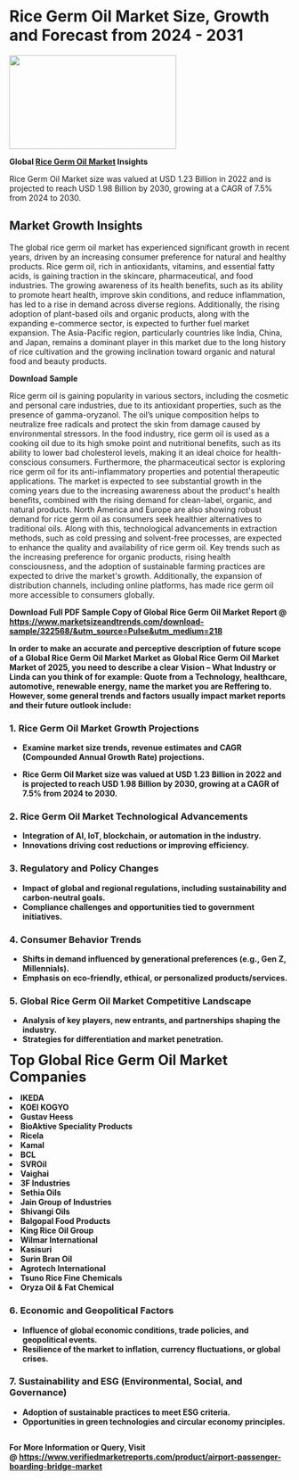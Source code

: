 <H1>Rice Germ Oil Market Size, Growth and Forecast from 2024 - 2031</H1><img class="aligncenter size-medium wp-image-584254" src="https://thirdeyenews.in/wp-content/uploads/2024/09/Global-Market-Research-300x168.jpeg" alt="" width="300" height="168" /><p><strong>Global&nbsp;<a href="https://www.marketsizeandtrends.com/download-sample/322568/&amp;utm_source=Pulse&amp;utm_medium=218">Rice Germ Oil Market</a> Insights</strong></p><p>Rice Germ Oil Market size was valued at USD 1.23 Billion in 2022 and is projected to reach USD 1.98 Billion by 2030, growing at a CAGR of 7.5% from 2024 to 2030.</p><p><h2>Market Growth Insights</h2> <p>The global rice germ oil market has experienced significant growth in recent years, driven by an increasing consumer preference for natural and healthy products. Rice germ oil, rich in antioxidants, vitamins, and essential fatty acids, is gaining traction in the skincare, pharmaceutical, and food industries. The growing awareness of its health benefits, such as its ability to promote heart health, improve skin conditions, and reduce inflammation, has led to a rise in demand across diverse regions. Additionally, the rising adoption of plant-based oils and organic products, along with the expanding e-commerce sector, is expected to further fuel market expansion. The Asia-Pacific region, particularly countries like India, China, and Japan, remains a dominant player in this market due to the long history of rice cultivation and the growing inclination toward organic and natural food and beauty products.</p> <p><strong>Download Sample</strong></p> <p>Rice germ oil is gaining popularity in various sectors, including the cosmetic and personal care industries, due to its antioxidant properties, such as the presence of gamma-oryzanol. The oil’s unique composition helps to neutralize free radicals and protect the skin from damage caused by environmental stressors. In the food industry, rice germ oil is used as a cooking oil due to its high smoke point and nutritional benefits, such as its ability to lower bad cholesterol levels, making it an ideal choice for health-conscious consumers. Furthermore, the pharmaceutical sector is exploring rice germ oil for its anti-inflammatory properties and potential therapeutic applications. The market is expected to see substantial growth in the coming years due to the increasing awareness about the product's health benefits, combined with the rising demand for clean-label, organic, and natural products. North America and Europe are also showing robust demand for rice germ oil as consumers seek healthier alternatives to traditional oils. Along with this, technological advancements in extraction methods, such as cold pressing and solvent-free processes, are expected to enhance the quality and availability of rice germ oil. Key trends such as the increasing preference for organic products, rising health consciousness, and the adoption of sustainable farming practices are expected to drive the market's growth. Additionally, the expansion of distribution channels, including online platforms, has made rice germ oil more accessible to consumers globally.</p> <p><strong></p><p><span class=""><strong>Download Full PDF Sample Copy of Global Rice Germ Oil Market Report</strong> @ <a href="https://www.marketsizeandtrends.com/download-sample/322568/&amp;utm_source=Pulse&amp;utm_medium=218" target="_blank">https://www.marketsizeandtrends.com/download-sample/322568/&amp;utm_source=Pulse&amp;utm_medium=218</a></span></p><p>In order to make an accurate and perceptive description of future scope of a Global&nbsp;Rice Germ Oil Market Market as Global&nbsp;Rice Germ Oil Market Market of 2025, you need to describe a clear Vision &ndash; What Industry or Linda can you think of for example: Quote from a Technology, healthcare, automotive, renewable energy, name the market you are Reffering to. However, some general trends and factors usually impact market reports and their future outlook include:</p><h3>1.&nbsp;<strong>Rice Germ Oil Market Growth Projections</strong></h3><ul><li>Examine market size trends, revenue estimates and CAGR (Compounded Annual Growth Rate) projections.</li><li><p>Rice Germ Oil Market size was valued at USD 1.23 Billion in 2022 and is projected to reach USD 1.98 Billion by 2030, growing at a CAGR of 7.5% from 2024 to 2030.</p></li></ul><h3>2.&nbsp;<strong>Rice Germ Oil Market Technological Advancements</strong></h3><ul><li>Integration of AI, IoT, blockchain, or automation in the industry.</li><li>Innovations driving cost reductions or improving efficiency.</li></ul><h3>3.&nbsp;<strong>Regulatory and Policy Changes</strong></h3><ul><li>Impact of global and regional regulations, including sustainability and carbon-neutral goals.</li><li>Compliance challenges and opportunities tied to government initiatives.</li></ul><h3>4.&nbsp;<strong>Consumer Behavior Trends</strong></h3><ul><li>Shifts in demand influenced by generational preferences (e.g., Gen Z, Millennials).</li><li>Emphasis on eco-friendly, ethical, or personalized products/services.</li></ul><h3>5.&nbsp;<strong>Global Rice Germ Oil Market Competitive Landscape</strong></h3><ul><li>Analysis of key players, new entrants, and partnerships shaping the industry.</li><li>Strategies for differentiation and market penetration.</li></ul><p data-pm-slice="1 1 []"><span style="color: inherit; font-family: inherit; font-size: 25px;">Top Global Rice Germ Oil Market Companies</span></p><div class="" data-test-id=""><p><li>IKEDA</li><li> KOEI KOGYO</li><li> Gustav Heess</li><li> BioAktive Speciality Products</li><li> Ricela</li><li> Kamal</li><li> BCL</li><li> SVROil</li><li> Vaighai</li><li> 3F Industries</li><li> Sethia Oils</li><li> Jain Group of Industries</li><li> Shivangi Oils</li><li> Balgopal Food Products</li><li> King Rice Oil Group</li><li> Wilmar International</li><li> Kasisuri</li><li> Surin Bran Oil</li><li> Agrotech International</li><li> Tsuno Rice Fine Chemicals</li><li> Oryza Oil & Fat Chemical</li></p></div><h3>6.&nbsp;<strong>Economic and Geopolitical Factors</strong></h3><ul><li>Influence of global economic conditions, trade policies, and geopolitical events.</li><li>Resilience of the market to inflation, currency fluctuations, or global crises.</li></ul><h3>7.&nbsp;<strong>Sustainability and ESG (Environmental, Social, and Governance)</strong></h3><ul><li>Adoption of sustainable practices to meet ESG criteria.</li><li>Opportunities in green technologies and circular economy principles.</li></ul><h2><strong style="font-size: 14px;">For More Information or Query, Visit @&nbsp;</strong><a style="background-color: #ffffff; font-size: 14px;" href="https://www.marketsizeandtrends.com/report/rice-germ-oil-market/" target="_blank">https://www.verifiedmarketreports.com/product/airport-passenger-boarding-bridge-market</a></h2>
